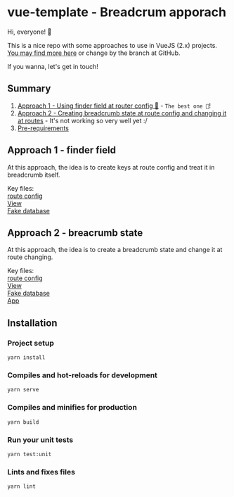 # vue-template - Breadcrum apporach

Hi, everyone! 👋

This is a nice repo with some approaches to use in VueJS (2.x) projects. [You may find more here](https://github.com/open-ish/vue2-template) or change by the branch at GitHub.

If you wanna, let's get in touch! 

## Summary

1. [Approach 1 - Using finder field at router config 🚀](#Approach-1---finder-field) - `The best one 🎉`!
2. [Approach 2 - Creating breadcrumb state at route config and changing it at routes](#Approach-2---breadcrumb-state) - It's not working so very well yet :/
3. [Pre-requirements](#Installation)

## Approach 1 - finder field

At this approach, the idea is to create keys at route config and treat it in breadcrumb itself. 

Key files: \
[route config](https://github.com/open-ish/vue2-template/blob/feat/add-breadcrumb/src/router/pets.ts) \
[View](https://github.com/open-ish/vue2-template/blob/feat/add-breadcrumb/src/views/Pets/Pets.vue) \
[Fake database](https://github.com/open-ish/vue2-template/blob/feat/add-breadcrumb/src/views/Pets/database.ts)

## Approach 2 - breacrumb state

At this approach, the idea is to create a breadcrumb state and change it at route changing.

Key files: \
[route config](https://github.com/open-ish/vue2-template/blob/feat/add-breadcrumb/src/router/pets2.ts) \
[View](https://github.com/open-ish/vue2-template/blob/feat/add-breadcrumb/src/views/Pets/Pets2.vue) \
[Fake database](https://github.com/open-ish/vue2-template/blob/feat/add-breadcrumb/src/views/Pets/database2.ts) \
[App](https://github.com/open-ish/vue2-template/blob/feat/add-breadcrumb/src/App.vue)


## Installation

### Project setup
```
yarn install
```

### Compiles and hot-reloads for development
```
yarn serve
```

### Compiles and minifies for production
```
yarn build
```

### Run your unit tests
```
yarn test:unit
```

### Lints and fixes files
```
yarn lint
```
